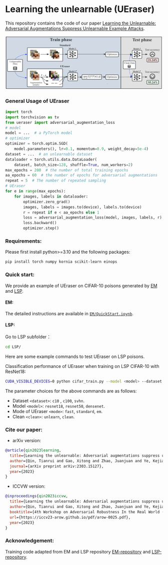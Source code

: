 # Learning the unlearnable (UEraser)

This repository contains the code of our paper
[Learning the Unlearnable: Adversarial Augmentations Suppress Unlearnable Example Attacks](https://arxiv.org/abs/2303.15127).

<img src="img/overview.png" width="800px">

### General Usage of UEraser
```python
import torch
import torchvision as tv
from ueraser import adversarial_augmentation_loss
# model
model = ...  # a PyTorch model
# optimizer
optimizer = torch.optim.SGD(
    model.parameters(), lr=0.1, momentum=0.9, weight_decay=5e-4)
dataset = ...  # an unlearnable dataset
dataloader = torch.utils.data.DataLoader(
    dataset, batch_size=128, shuffle=True, num_workers=2)
max_epochs = 200  # the number of total training epochs
aa_epochs = 60  # the number of epochs for adversarial augmentations
repeat = 5  # The number of repeated sampling
# UEraser
for e in range(max_epochs):
    for images, labels in dataloader:
        optimizer.zero_grad()
        images, labels = images.to(device), labels.to(device)
        r = repeat if e < aa_epochs else 1
        loss = adversarial_augmentation_loss(model, images, labels, r)
        loss.backward()
        optimizer.step()
```

### Requirements:
Please first install python>=3.10 and the following packages:
```bash
pip install torch numpy kornia scikit-learn einops
```

### Quick start:
We provide an example of UEraser on CIFAR-10 poisons generated by [EM](https://github.com/HanxunH/Unlearnable-Examples) and
[LSP](https://github.com/dayu11/Availability-Attacks-Create-Shortcuts).

#### EM:
The detailed instructions are available in [`EM/QuickStart.ipynb`](EM/QuickStart.ipynb).

#### LSP:
Go to LSP subfolder：
```bash
cd LSP/
```
Here are some example commands to test UEraser on LSP poisons.

Classification performance of UEraser when training on LSP CIFAR-10 with ResNet18:
```bash
CUDA_VISIBLE_DEVICES=0 python cifar_train.py --model <model> --dataset <dataset> --mode <mode> --type <type>
```
The parameter choices for the above commands are as follows:
- Dataset `<dataset>`: `c10` , `c100`, `svhn`.
- Model `<model>`: `resnet18`, `resnet50`, `densenet`.
- Mode of UEraser `<mode>`: `fast`, `standard`, `em`.
- Clean `<clean>`: `unlearn`, `clean`.

### Cite our paper:

- arXiv version:
```bibtex
@article{qin2023learning,
  title={Learning the unlearnable: Adversarial augmentations suppress unlearnable example attacks},
  author={Qin, Tianrui and Gao, Xitong and Zhao, Juanjuan and Ye, Kejiang and Xu, Cheng-Zhong},
  journal={arXiv preprint arXiv:2303.15127},
  year={2023}
}
```
- ICCVW version:
```bibtex
@inproceedings{qin2023iccvw,
  title={Learning the unlearnable: Adversarial augmentations suppress unlearnable example attacks},
  author={Qin, Tianrui and Gao, Xitong and Zhao, Juanjuan and Ye, Kejiang and Xu, Cheng-Zhong},
  booktitle={4th Workshop on Adversarial Robustness In the Real World (AROW), ICCV 2023},
  url={https://iccv23-arow.github.io/pdf/arow-0025.pdf},
  year={2023}
}
```

### Acknowledgement:

Training code adapted from EM and LSP repository [EM-repository](https://github.com/HanxunH/Unlearnable-Examples) and [LSP-repository](https://github.com/dayu11/Availability-Attacks-Create-Shortcuts).
